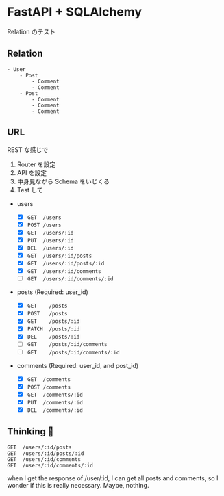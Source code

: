 # FastAPI + SQLAlchemy

Relation のテスト

## Relation

```
- User
    - Post
        - Comment
        - Comment
    - Post
        - Comment
        - Comment
        - Comment
```

## URL

REST な感じで

1. Router を設定
2. API を設定
3. 中身見ながら Schema をいじくる
4. Test して

- users

  - [x] `GET  /users`
  - [x] `POST /users`
  - [x] `GET  /users/:id`
  - [x] `PUT  /users/:id`
  - [x] `DEL  /users/:id`
  - [x] `GET  /users/:id/posts`
  - [x] `GET  /users/:id/posts/:id`
  - [x] `GET  /users/:id/comments`
  - [ ] `GET  /users/:id/comments/:id`

- posts (Required: user_id)

  - [x] `GET    /posts`
  - [x] `POST   /posts`
  - [x] `GET    /posts/:id`
  - [x] `PATCH  /posts/:id`
  - [x] `DEL    /posts/:id`
  - [ ] `GET    /posts/:id/comments`
  - [ ] `GET    /posts/:id/comments/:id`

- comments (Required: user_id, and post_id)

  - [x] `GET  /comments`
  - [x] `POST /comments`
  - [x] `GET  /comments/:id`
  - [x] `PUT  /comments/:id`
  - [x] `DEL  /comments/:id`

## Thinking 🤔

```
GET  /users/:id/posts
GET  /users/:id/posts/:id
GET  /users/:id/comments
GET  /users/:id/comments/:id
```

when I get the response of /user/:id,
I can get all posts and comments, so I wonder if this is really necessary.
Maybe, nothing.
